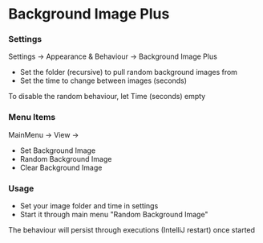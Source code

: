 # Background Image Plus

### Settings

Settings -> Appearance & Behaviour -> Background Image Plus  
- Set the folder (recursive) to pull random background images from
- Set the time to change between images (seconds)

To disable the random behaviour, let Time (seconds) empty

### Menu Items

MainMenu -> View -> 
- Set Background Image
- Random Background Image
- Clear Background Image

### Usage

- Set your image folder and time in settings
- Start it through main menu "Random Background Image"

The behaviour will persist through executions (IntelliJ restart) once started
